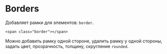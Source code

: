 # Borders
Добавляет рамки для элементов: `border`.

    <span class="border"></span>

Можно добавить рамку одной стороне, удалить рамку у одной стороны, задать цвет, прозрачность, толщину, скругление `rounded`.
